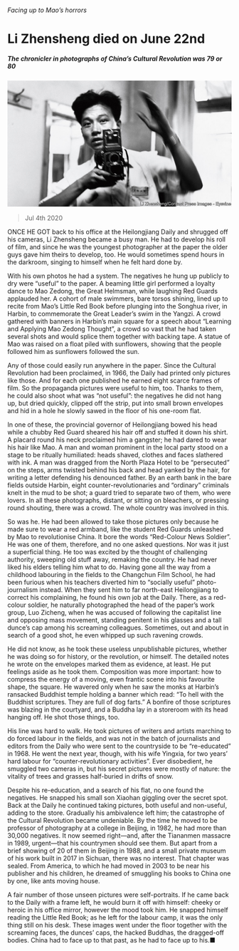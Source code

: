 ###### Facing up to Mao’s horrors

# Li Zhensheng died on June 22nd 

##### The chronicler in photographs of China’s Cultural Revolution was 79 or 80 

![image](images/20200704_OBP001_0.jpg) 

> Jul 4th 2020 

ONCE HE GOT back to his office at the Heilongjiang Daily and shrugged off his cameras, Li Zhensheng became a busy man. He had to develop his roll of film, and since he was the youngest photographer at the paper the older guys gave him theirs to develop, too. He would sometimes spend hours in the darkroom, singing to himself when he felt hard done by.

With his own photos he had a system. The negatives he hung up publicly to dry were “useful” to the paper. A beaming little girl performed a loyalty dance to Mao Zedong, the Great Helmsman, while laughing Red Guards applauded her. A cohort of male swimmers, bare torsos shining, lined up to recite from Mao’s Little Red Book before plunging into the Songhua river, in Harbin, to commemorate the Great Leader’s swim in the Yangzi. A crowd gathered with banners in Harbin’s main square for a speech about “Learning and Applying Mao Zedong Thought”, a crowd so vast that he had taken several shots and would splice them together with backing tape. A statue of Mao was raised on a float piled with sunflowers, showing that the people followed him as sunflowers followed the sun.


Any of those could easily run anywhere in the paper. Since the Cultural Revolution had been proclaimed, in 1966, the Daily had printed only pictures like those. And for each one published he earned eight scarce frames of film. So the propaganda pictures were useful to him, too. Thanks to them, he could also shoot what was “not useful”: the negatives he did not hang up, but dried quickly, clipped off the strip, put into small brown envelopes and hid in a hole he slowly sawed in the floor of his one-room flat.

In one of these, the provincial governor of Heilongjiang bowed his head while a chubby Red Guard sheared his hair off and stuffed it down his shirt. A placard round his neck proclaimed him a gangster; he had dared to wear his hair like Mao. A man and woman prominent in the local party stood on a stage to be ritually humiliated: heads shaved, clothes and faces slathered with ink. A man was dragged from the North Plaza Hotel to be “persecuted” on the steps, arms twisted behind his back and head yanked by the hair, for writing a letter defending his denounced father. By an earth bank in the bare fields outside Harbin, eight counter-revolutionaries and “ordinary” criminals knelt in the mud to be shot; a guard tried to separate two of them, who were lovers. In all these photographs, distant, or sitting on bleachers, or pressing round shouting, there was a crowd. The whole country was involved in this.

So was he. He had been allowed to take those pictures only because he made sure to wear a red armband, like the student Red Guards unleashed by Mao to revolutionise China. It bore the words “Red-Colour News Soldier”. He was one of them, therefore, and no one asked questions. Nor was it just a superficial thing. He too was excited by the thought of challenging authority, sweeping old stuff away, remaking the country. He had never liked his elders telling him what to do. Having gone all the way from a childhood labouring in the fields to the Changchun Film School, he had been furious when his teachers diverted him to “socially useful” photo-journalism instead. When they sent him to far north-east Heilongjiang to correct his complaining, he found his own job at the Daily. There, as a red-colour soldier, he naturally photographed the head of the paper’s work group, Luo Zicheng, when he was accused of following the capitalist line and opposing mass movement, standing penitent in his glasses and a tall dunce’s cap among his screaming colleagues. Sometimes, out and about in search of a good shot, he even whipped up such ravening crowds.

He did not know, as he took these useless unpublishable pictures, whether he was doing so for history, or the revolution, or himself. The detailed notes he wrote on the envelopes marked them as evidence, at least. He put feelings aside as he took them. Composition was more important: how to compress the energy of a moving, even frantic scene into his favourite shape, the square. He wavered only when he saw the monks at Harbin’s ransacked Buddhist temple holding a banner which read: “To hell with the Buddhist scriptures. They are full of dog farts.” A bonfire of those scriptures was blazing in the courtyard, and a Buddha lay in a storeroom with its head hanging off. He shot those things, too.

His line was hard to walk. He took pictures of writers and artists marching to do forced labour in the fields, and was not in the batch of journalists and editors from the Daily who were sent to the countryside to be “re-educated” in 1968. He went the next year, though, with his wife Yingxia, for two years’ hard labour for “counter-revolutionary activities”. Ever disobedient, he smuggled two cameras in, but his secret pictures were mostly of nature: the vitality of trees and grasses half-buried in drifts of snow.

Despite his re-education, and a search of his flat, no one found the negatives. He snapped his small son Xiaohan giggling over the secret spot. Back at the Daily he continued taking pictures, both useful and non-useful, adding to the store. Gradually his ambivalence left him; the catastrophe of the Cultural Revolution became undeniable. By the time he moved to be professor of photography at a college in Beijing, in 1982, he had more than 30,000 negatives. It now seemed right—and, after the Tiananmen massacre in 1989, urgent—that his countrymen should see them. But apart from a brief showing of 20 of them in Beijing in 1988, and a small private museum of his work built in 2017 in Sichuan, there was no interest. That chapter was sealed. From America, to which he had moved in 2003 to be near his publisher and his children, he dreamed of smuggling his books to China one by one, like ants moving house.

A fair number of those unseen pictures were self-portraits. If he came back to the Daily with a frame left, he would burn it off with himself: cheeky or heroic in his office mirror, however the mood took him. He snapped himself reading the Little Red Book; as he left for the labour camp, it was the only thing still on his desk. These images went under the floor together with the screaming faces, the dunces’ caps, the hacked Buddhas, the dragged-off bodies. China had to face up to that past, as he had to face up to his.■

